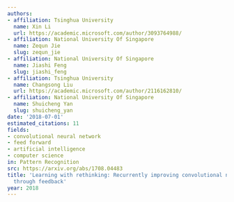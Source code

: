 ```yaml
---
authors:
- affiliation: Tsinghua University
  name: Xin Li
  url: https://academic.microsoft.com/author/3093764988/
- affiliation: National University Of Singapore
  name: Zequn Jie
  slug: zequn_jie
- affiliation: National University Of Singapore
  name: Jiashi Feng
  slug: jiashi_feng
- affiliation: Tsinghua University
  name: Changsong Liu
  url: https://academic.microsoft.com/author/2116162810/
- affiliation: National University Of Singapore
  name: Shuicheng Yan
  slug: shuicheng_yan
date: '2018-07-01'
estimated_citations: 11
fields:
- convolutional neural network
- feed forward
- artificial intelligence
- computer science
in: Pattern Recognition
src: https://arxiv.org/abs/1708.04483
title: 'Learning with rethinking: Recurrently improving convolutional neural networks
  through feedback'
year: 2018
---
```

